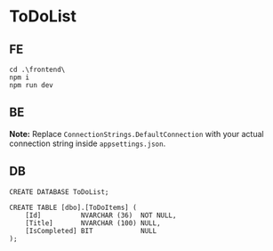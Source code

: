 # ToDoList

## FE

```
cd .\frontend\
npm i
npm run dev
```

## BE

**Note:** Replace `ConnectionStrings.DefaultConnection` with your actual connection string inside `appsettings.json`.

## DB

```
CREATE DATABASE ToDoList;

CREATE TABLE [dbo].[ToDoItems] (
    [Id]          NVARCHAR (36)  NOT NULL,
    [Title]       NVARCHAR (100) NULL,
    [IsCompleted] BIT            NULL
);
```
